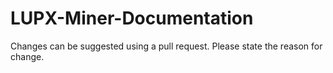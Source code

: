# LUPX-Miner-Documentation

Changes can be suggested using a pull request. Please state the reason for change.
